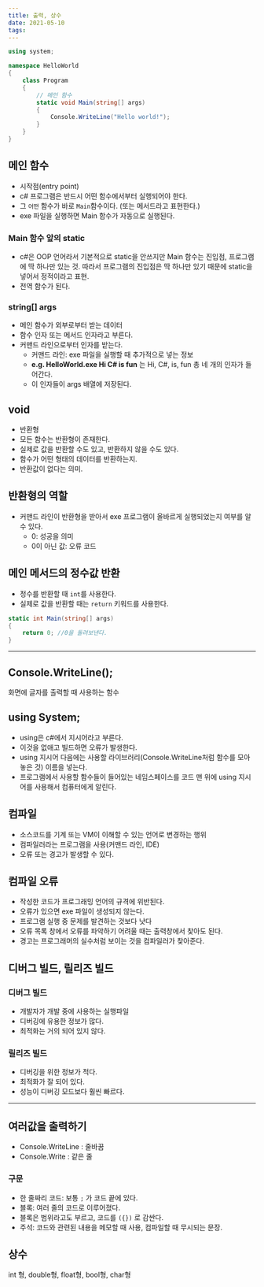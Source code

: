 ```yaml
---
title: 출력, 상수
date: 2021-05-10
tags:
---
```


```c#
using system;

namespace HelloWorld
{
    class Program
    {
        // 메인 함수
        static void Main(string[] args)
        {
            Console.WriteLine("Hello world!");
        }
    }
}
```

## 메인 함수

- 시작점(entry point)
- c# 프로그램은 반드시 어떤 함수에서부터 실행되어야 한다.
- 그 `어떤` 함수가 바로 `Main`함수이다. (또는 메서드라고 표현한다.)
- exe 파일을 실행하면 Main 함수가 자동으로 실행된다.

### Main 함수 앞의 static

- c#은 OOP 언어라서 기본적으로 static을 안쓰지만 Main 함수는 진입점, 프로그램에 딱 하나만 있는 것. 따라서 프로그램의 진입점은 딱 하나만 있기 때문에 static을 넣어서 정적이라고 표현.
- 전역 함수가 된다.

### string[] args

- 메인 함수가 외부로부터 받는 데이터
- 함수 인자 또는 메서드 인자라고 부른다.
- 커맨드 라인으로부터 인자를 받는다.
  - 커맨드 라인: exe 파일을 실행할 때 추가적으로 넣는 정보
  - **e.g. HelloWorld.exe Hi C# is fun** 는 Hi, C#, is, fun 총 네 개의 인자가 들어간다.
  - 이 인자들이 args 배열에 저장된다.

## void

- 반환형
- 모든 함수는 반환형이 존재한다.
- 실제로 값을 반환할 수도 있고, 반환하지 않을 수도 있다.
- 함수가 어떤 형태의 데이터를 반환하는지.
- 반환값이 없다는 의미.

## 반환형의 역할

- 커맨드 라인이 반환형을 받아서 exe 프로그램이 올바르게 실행되었는지 여부를 알 수 있다.
  - 0: 성공을 의미
  - 0이 아닌 값: 오류 코드

## 메인 메서드의 정수값 반환

- 정수를 반환할 때 `int`를 사용한다.
- 실제로 값을 반환할 때는 `return` 키워드를 사용한다.

```c#
static int Main(string[] args)
{
    return 0; //0을 돌려보낸다.
}
```

---

## Console.WriteLine();

화면에 글자를 출력할 때 사용하는 함수

## using System;

- using은 c#에서 지시어라고 부른다.
- 이것을 없애고 빌드하면 오류가 발생한다.
- using 지시어 다음에는 사용할 라이브러리(Console.WriteLine처럼 함수를 모아 놓은 것) 이름을 넣는다.
- 프로그램에서 사용할 함수들이 들어있는 네임스페이스를 코드 맨 위에 using 지시어를 사용해서 컴퓨터에게 알린다.

## 컴파일

- 소스코드를 기계 또는 VM이 이해할 수 있는 언어로 변경하는 행위
- 컴파일러라는 프로그램을 사용(커맨드 라인, IDE)
- 오류 또는 경고가 발생할 수 있다.

## 컴파일 오류

- 작성한 코드가 프로그래밍 언어의 규격에 위반된다.
- 오류가 있으면 exe 파일이 생성되지 않는다.
- 프로그램 실행 중 문제를 발견하는 것보다 낫다
- 오류 목록 창에서 오류를 파악하기 어려울 때는 출력창에서 찾아도 된다.
- 경고는 프로그래머의 실수처럼 보이는 것을 컴파일러가 찾아준다.

## 디버그 빌드, 릴리즈 빌드

### 디버그 빌드

- 개발자가 개발 중에 사용하는 실행파일
- 디버깅에 유용한 정보가 많다.
- 최적화는 거의 되어 있지 않다.

### 릴리즈 빌드

- 디버깅을 위한 정보가 적다.
- 최적화가 잘 되어 있다.
- 성능이 디버깅 모드보다 훨씬 빠르다.

---

## 여러값을 출력하기

- Console.WriteLine : 줄바꿈
- Console.Write : 같은 줄

### 구문

- 한 줄짜리 코드: 보통 `;` 가 코드 끝에 있다.
- 블록: 여러 줄의 코드로 이루어졌다.
- 블록은 범위라고도 부르고, 코드를 `({})` 로 감싼다.
- 주석: 코드와 관련된 내용을 메모할 때 사용, 컴파일할 때 무시되는 문장.

## 상수

int 형, double형, float형, bool형, char형
